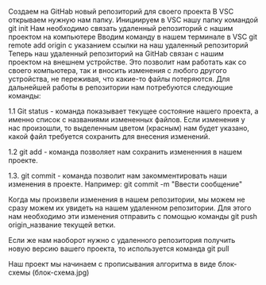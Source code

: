 Создаем на GitHab  новый репозиторий для своего проекта
В VSC открываем нужную нам папку.
Инициируем в VSC нашу папку командой git init
Нам необходимо связать удаленный репозиторий с нашим проектом на компьютере
Вводим команду в нашем терминале в VSC git remote add origin с указанием ссылки на наш удаленный репозиторий
Теперь наш удаленный репозиторий на GitHab связан с нашим проектом на внешнем устройстве. Это позволит нам работать как со своего компьютера, так и вносить изменения с любого другого устройства, не переживая, что какие-то файлы потеряются.
Для дальнейшей работы в репозитории нам потребуются следующие команды:

1.1 Git status - команда показывает текущее состояние нашего проекта, а именно список с названиями  измененных файлов. Если изменения у нас произошли, то выделенным цветом (красным) нам будет указано, какой файл требуется сохранить для внесения изменений.

1.2 git add - команда позволяет нам сохранить измененния в нашем проекте. 

1.3. git commit - команда позволит нам закомментировать наши изменения в проекте. Например: git commit -m "Ввести сообщение"

Когда мы произвели изменения в нашем репозитории, мы можем не сразу можем их увидеть на нашем удаленном репозитории. Для этого  нам необходимо эти изменения отправить с помощью команды git push origin_название текущей ветки.

Если же нам наоборот нужно с удаленного репозитория получить новую версию вашего проекта, то используется команда git pull

Наш проект мы начинаем с прописывания алгоритма  в виде блок-схемы (блок-схема.jpg)
